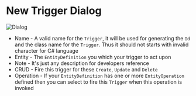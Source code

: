 ﻿# New Trigger Dialog


![Dialog](https://lh3.googleusercontent.com/-lS2e4PfpsAo/VnUu6qo0TeI/AAAAAAAAKhk/ZBQwlJCfvhA/s2048-Ic42/%25255BUNSET%25255D.png)


* Name - A valid name for the `Trigger`, it will be used for generating the `Id` and the class name for the `Trigger`. Thus it should not starts with invalid character for C# language
* Entity - The `EntityDefinition` you which your trigger to act upon
* Note - It's just any description for developers reference
* CRUD - Fire this trigger for these `Create`, `Update` and `Delete`
* Operation - If your `EntityDefinition` has one or more `EntityOperation` defined then you can select to fire this `Trigger` when this operation is invoked



